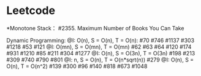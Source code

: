 # Leetcode


*Monotone Stack：
  #2355. Maximum Number of Books You Can Take
  
Dynamic Programming:
  @I: O(n), S = O(n), T = O(n):
    #70
    #746
    #1137
    #303
    #1218
    #53
    #121
  @I: O(mn), S = O(mn), T = O(mn)
    #62
    #63
    #64
    #120
    #174
    #931
    #1210
    #85
    #211
    #304
    #1277
  @I: O(n), S = O(3n), T = O(3n)
    #198
    #213
    #309
    #740
    #790
    #801
  @I: n, S = O(n), T = O(n*sqrt(n))
    #279
  @I: O(n), S = O(n), T = O(n^2)
    #139
    #300
    #96
    #140
    #818
    #673
    #1048
